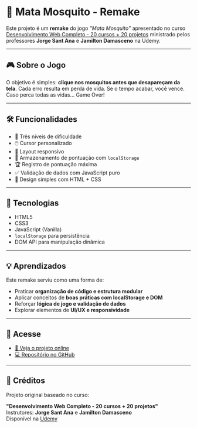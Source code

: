 # 🦟 Mata Mosquito - Remake

Este projeto é um **remake** do jogo _"Mata Mosquito"_ apresentado no curso [Desenvolvimento Web Completo - 20 cursos + 20 projetos](https://www.udemy.com/share/101WqG3@_4M89Sn_DeUPMG0KtkNuJrZa8Nmj1xM839i1ioImHs7YRZBYrmU4uwI0tufVUF8HCA==/) ministrado pelos professores **Jorge Sant Ana** e **Jamilton Damasceno** na Udemy.

---

## 🎮 Sobre o Jogo

O objetivo é simples: **clique nos mosquitos antes que desapareçam da tela**. Cada erro resulta em perda de vida. Se o tempo acabar, você vence. Caso perca todas as vidas... Game Over!

---

## 🛠️ Funcionalidades

- 🎯 Três níveis de dificuldade
- 🖱️ Cursor personalizado
- 📱 Layout responsivo
- 🧠 Armazenamento de pontuação com `localStorage`
- 🏆 Registro de pontuação máxima
- ✅ Validação de dados com JavaScript puro
- 🎨 Design simples com HTML + CSS

---

## 🚀 Tecnologias

- HTML5
- CSS3
- JavaScript (Vanilla)
- `localStorage` para persistência
- DOM API para manipulação dinâmica

---

## 💡 Aprendizados

Este remake serviu como uma forma de:

- Praticar **organização de código e estrutura modular**
- Aplicar conceitos de **boas práticas com localStorage e DOM**
- Reforçar **lógica de jogo e validação de dados**
- Explorar elementos de **UI/UX e responsividade**

---

## 🔗 Acesse

- [🔴 Veja o projeto online](#)
- [💻 Repositório no GitHub](#)

---

## 📜 Créditos

Projeto original baseado no curso:

**"Desenvolvimento Web Completo - 20 cursos + 20 projetos"**  
Instrutores: **Jorge Sant Ana** e **Jamilton Damasceno**  
Disponível na [Udemy](https://www.udemy.com/share/101WqG3@_4M89Sn_DeUPMG0KtkNuJrZa8Nmj1xM839i1ioImHs7YRZBYrmU4uwI0tufVUF8HCA==/)
